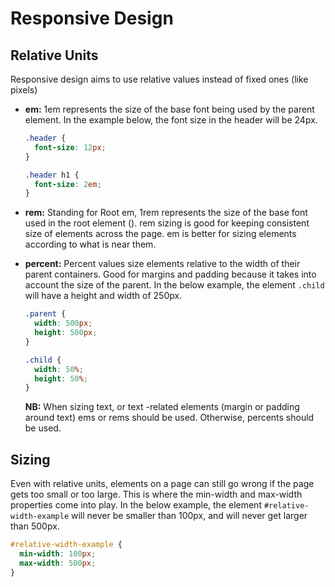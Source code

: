 # Responsive Design

## Relative Units

Responsive design aims to use relative values instead of fixed ones (like pixels)

- **em:** 1em represents the size of the base font being used by the parent element. In the example below, the font size in the header will be 24px.

  ```css
  .header {
    font-size: 12px;
  }

  .header h1 {
    font-size: 2em;
  }
  ```
- **rem:** Standing for Root em, 1rem represents the size of the base font used in the root element (<html>). rem sizing is good for keeping consistent size of elements across the page. em is better for sizing elements according to what is near them.

- **percent:** Percent values size elements relative to the width of their parent containers. Good for margins and padding because it takes into account the size of the parent. In the below example, the element `.child` will have a height and width of 250px.
  ```css
  .parent {
    width: 500px;
    height: 500px;
  }

  .child {
    width: 50%;
    height: 50%;
  }
  ```
  **NB:** When sizing text, or text -related elements (margin or padding around text) ems or rems should be used. Otherwise, percents should be used.

## Sizing

Even with relative units, elements on a page can still go wrong if the page gets too small or too large. This is where the min-width and max-width properties come into play. In the below example, the element `#relative-width-example` will never be smaller than 100px, and will never get larger than 500px.

  ```css
  #relative-width-example {
    min-width: 100px;
    max-width: 500px;
  }
  ```

